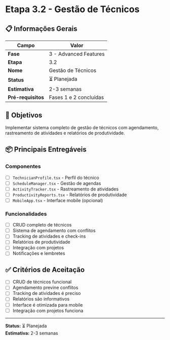 # Etapa 3.2 - Gestão de Técnicos

## 📋 Informações Gerais

| Campo              | Valor                  |
| ------------------ | ---------------------- |
| **Fase**           | 3 - Advanced Features  |
| **Etapa**          | 3.2                    |
| **Nome**           | Gestão de Técnicos     |
| **Status**         | ⏳ Planejada           |
| **Estimativa**     | 2-3 semanas            |
| **Pré-requisitos** | Fases 1 e 2 concluídas |

## 🎯 Objetivos

Implementar sistema completo de gestão de técnicos com agendamento, rastreamento de atividades e relatórios de produtividade.

## 📦 Principais Entregáveis

### Componentes

- [ ] `TechnicianProfile.tsx` - Perfil do técnico
- [ ] `ScheduleManager.tsx` - Gestão de agendas
- [ ] `ActivityTracker.tsx` - Rastreamento de atividades
- [ ] `ProductivityReports.tsx` - Relatórios de produtividade
- [ ] `MobileApp.tsx` - Interface mobile (opcional)

### Funcionalidades

- [ ] CRUD completo de técnicos
- [ ] Sistema de agendamento com conflitos
- [ ] Tracking de atividades e check-ins
- [ ] Relatórios de produtividade
- [ ] Integração com projetos
- [ ] Notificações e lembretes

## ✅ Critérios de Aceitação

- [ ] CRUD de técnicos funcional
- [ ] Agendamento previne conflitos
- [ ] Tracking de atividades é preciso
- [ ] Relatórios são informativos
- [ ] Interface é otimizada para mobile
- [ ] Integração com projetos funciona

---

**Status:** ⏳ Planejada  
**Estimativa:** 2-3 semanas
